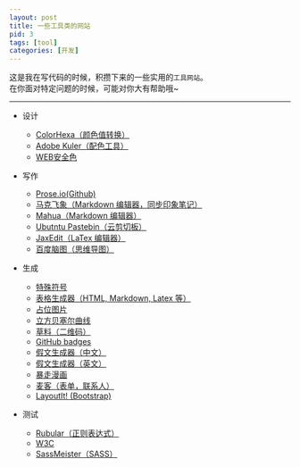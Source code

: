 ```yaml
---
layout: post
title: 一些工具类的网站
pid: 3
tags: [tool]
categories: [开发]
---
```


这是我在写代码的时候，积攒下来的一些实用的`工具网站`。   
在你面对特定问题的时候，可能对你大有帮助哦~   

<!-- more -->  
*****

- 设计
  * [ColorHexa（颜色值转换）](http://www.colorhexa.com/)
  * [Adobe Kuler（配色工具）](https://kuler.adobe.com/create/color-wheel/)
  * [WEB安全色](http://www.bootcss.com/p/websafecolors/)
  
- 写作
  * [Prose.io(Github)](http://prose.io/)
  * [马克飞象（Markdown 编辑器，同步印象笔记）](http://maxiang.info/)
  * [Mahua（Markdown 编辑器）](http://mahua.jser.me/)
  * [Ubutntu Pastebin（云剪切板）](http://paste.ubuntu.com/)
  * [JaxEdit（LaTex 编辑器）](http://jaxedit.com/note/)
  * [百度脑图（思维导图）](http://naotu.baidu.com/)
- 生成
  * [特殊符号](http://cn.piliapp.com/symbol/#graphic)
  * [表格生成器（HTML, Markdown, Latex 等）](http://www.tablesgenerator.com/)
  * [占位图片](http://c7sky.com/the-top-10-placeholder-image-services.html)
  * [立方贝塞尔曲线](http://cubic-bezier.com/)
  * [草料（二维码）](http://cli.im/)
  * [GitHub badges](http://shields.io/)
  * [假文生成器（中文）](http://www.richyli.com/tool/loremipsum/)
  * [假文生成器（英文）](http://www.fillerati.com/)
  * [暴走漫画](http://baozoumanhua.com/makers/1)
  * [麦客（表单，联系人）](http://www.mikecrm.com/)
  * [LayoutIt! (Bootstrap)](http://www.layoutit.com/)
- 测试
  * [Rubular（正则表达式）](http://rubular.com/)
  * [W3C](http://validator.w3.org/)
  * [SassMeister（SASS）](http://sassmeister.com/) 


<br/> 

